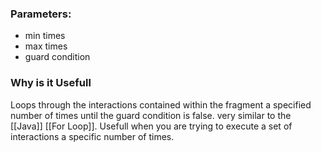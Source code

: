 ### Parameters:
- min times
- max times
- guard condition

### Why is it Usefull
Loops through the interactions contained within the fragment a specified number of times until the guard condition is false. very similar to the [[Java]] [[For Loop]]. Usefull when you are trying to execute a set of interactions a specific number of times.
